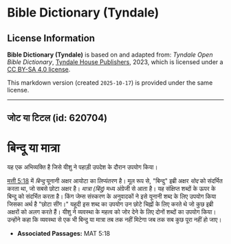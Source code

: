 # Bible Dictionary (Tyndale)

## License Information

**Bible Dictionary (Tyndale)** is based on and adapted from: _Tyndale Open Bible Dictionary_, [Tyndale House Publishers](https://tyndaleopenresources.com/), 2023, which is licensed under a [CC BY-SA 4.0 license](https://creativecommons.org/licenses/by-sa/4.0/legalcode.en).

This markdown version (created `2025-10-17`) is provided under the same license.



--------------------------------

## जोट या टिटल (id: 620704)

बिन्दू या मात्रा
================

यह एक अभिव्यक्ति है जिसे यीशु ने पहाड़ी उपदेश के दौरान उपयोग किया।

[मत्ती 5:18](https://ref.ly/Matt5:18) में *बिन्दु* यूनानी अक्षर आयोटा का लिप्यंतरण है। मूल रूप से, "बिन्दु" इब्री अक्षर *योद* को संदर्भित करता था, जो सबसे छोटा अक्षर है। *मात्रा (बिंदु)* मध्य अंग्रेजी से आता है। यह संक्षिप्त शब्दों के ऊपर के बिन्दु को संदर्भित करता है। किंग जेम्स संस्करण के अनुवादकों ने इसे यूनानी शब्द के लिए उपयोग किया जिसका अर्थ है "छोटा सींग।" यहूदी इस शब्द का उपयोग उन छोटे चिह्नों के लिए करते थे जो कुछ इब्री अक्षरों को अलग करते हैं। यीशु ने व्यवस्था के महत्व को जोर देने के लिए दोनों शब्दों का उपयोग किया। उन्होंने कहा कि व्यवस्था से एक भी बिन्दु या मात्रा तब तक नहीं मिटेगा जब तक सब कुछ पूरा नहीं हो जाए।

* **Associated Passages:** MAT 5:18

